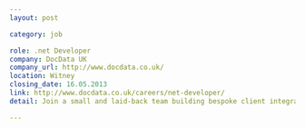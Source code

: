 ```yaml
---
layout: post

category: job

role: .net Developer
company: DocData UK
company_url: http://www.docdata.co.uk/
location: Witney
closing_date: 16.05.2013
link: http://www.docdata.co.uk/careers/net-developer/
detail: Join a small and laid-back team building bespoke client integrations and new functionality into our fulfilment system - the platform is primarily c#/.net 4.5/WCF/Azure but some legacy work is required on MS technologies.

---
```

